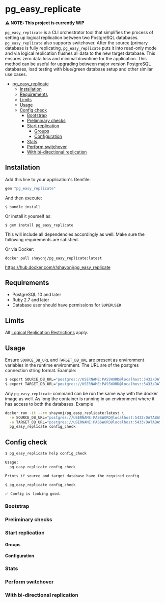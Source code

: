 # pg_easy_replicate

**⚠️ NOTE: This project is currently WIP**

`pg_easy_replicate` is a CLI orchestrator tool that simplifies the process of setting up logical replication between two PostgreSQL databases. `pg_easy_replicate` also supports switchover. After the source (primary database is fully replicating, `pg_easy_replicate` puts it into read-only mode and via logical replication flushes all data to the new target database. This ensures zero data loss and minimal downtime for the application. This method can be useful for upgrading between major version PostgreSQL databases, load testing with blue/green database setup and other similar use cases.

- [pg_easy_replicate](#pg-easy-replicate)
  - [Installation](#installation)
  - [Requirements](#requirements)
  - [Limits](#limits)
  - [Usage](#usage)
  - [Config check](#config-check)
    - [Bootstrap](#bootstrap)
    - [Preliminary checks](#preliminary-checks)
    - [Start replication](#start-replication)
      - [Groups](#groups)
      - [Configuration](#configuration)
    - [Stats](#stats)
    - [Perform switchover](#perform-switchover)
    - [With bi-directional replication](#with-bi-directional-replication)

## Installation

Add this line to your application's Gemfile:

```ruby
gem "pg_easy_replicate"
```

And then execute:

    $ bundle install

Or install it yourself as:

    $ gem install pg_easy_replicate

This will include all dependencies accordingly as well. Make sure the following requirements are satisfied.

Or via Docker:

    docker pull shayonj/pg_easy_replicate:latest

https://hub.docker.com/r/shayonj/pg_easy_replicate

## Requirements

- PostgreSQL 10 and later
- Ruby 2.7 and later
- Database user should have permissions for `SUPERUSER`

## Limits

All [Logical Replication Restrictions](https://www.postgresql.org/docs/current/logical-replication-restrictions.html) apply.

## Usage

Ensure `SOURCE_DB_URL` and `TARGET_DB_URL` are present as environment variables in the runtime environment. The URL are of the postgres connection string format. Example:

```bash
$ export SOURCE_DB_URL="postgres://USERNAME:PASSWORD@localhost:5432/DATABASE_NAME"
$ export TARGET_DB_URL="postgres://USERNAME:PASSWORD@localhost:5433/DATABASE_NAME"
```

Any `pg_easy_replicate` command can be run the same way with the docker image as well. As long the container is running in an environment where it has access to both the databases. Example

```bash
docker run -it --rm shayonj/pg_easy_replicate:latest \
  -e SOURCE_DB_URL="postgres://USERNAME:PASSWORD@localhost:5432/DATABASE_NAME" \
  -e TARGET_DB_URL="postgres://USERNAME:PASSWORD@localhost:5433/DATABASE_NAME" \
  pg_easy_replicate config_check
```

## Config check

```bash
$ pg_easy_replicate help config_check

Usage:
  pg_easy_replicate config_check

Prints if source and target database have the required config
```

```bash
$ pg_easy_replicate config_check

✅ Config is looking good.
```

### Bootstrap

### Preliminary checks

### Start replication

#### Groups

#### Configuration

### Stats

### Perform switchover

### With bi-directional replication
